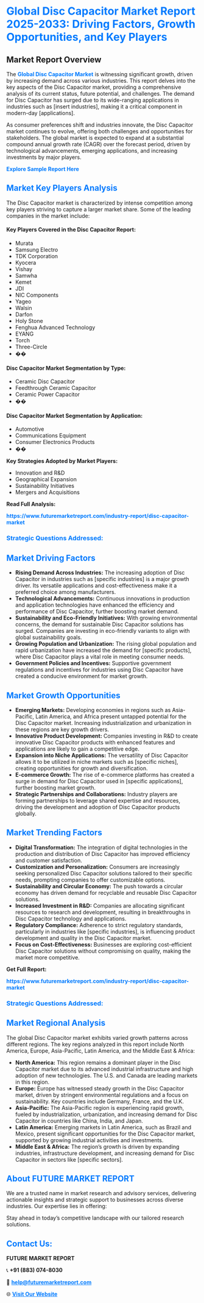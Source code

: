 <h1 style="color: #007BFF;">Global Disc Capacitor Market Report 2025-2033: Driving Factors, Growth Opportunities, and Key Players</h1>

<section id="overview">
<h2>Market Report Overview</h2>
<p>The <a href="https://www.futuremarketreport.com/industry-report/disc-capacitor-market" style="color: #007BFF; text-decoration: none;"><strong>Global Disc Capacitor Market</strong></a> is witnessing significant growth, driven by increasing demand across various industries. This report delves into the key aspects of the Disc Capacitor market, providing a comprehensive analysis of its current status, future potential, and challenges. The demand for Disc Capacitor has surged due to its wide-ranging applications in industries such as [insert industries], making it a critical component in modern-day [applications].</p>
<p>As consumer preferences shift and industries innovate, the Disc Capacitor market continues to evolve, offering both challenges and opportunities for stakeholders. The global market is expected to expand at a substantial compound annual growth rate (CAGR) over the forecast period, driven by technological advancements, emerging applications, and increasing investments by major players.</p>
</section>

<section id="overview">
<p><a href="https://www.futuremarketreport.com/request-sample/reportId=117432" style="color: #007BFF; text-decoration: none;"><strong>Explore Sample Report Here</strong></a></p>
</section>

<section id="key-players">
<h2 style="color: #007BFF;">Market Key Players Analysis</h2>
<p>The Disc Capacitor market is characterized by intense competition among key players striving to capture a larger market share. Some of the leading companies in the market include:</p>
<h4>Key Players Covered in the Disc Capacitor Report:</h4>
<ul><li>Murata</li><li>Samsung Electro</li><li>TDK Corporation</li><li>Kyocera</li><li>Vishay</li><li>Samwha</li><li>Kemet</li><li>JDI</li><li>NIC Components</li><li>Yageo</li><li>Walsin</li><li>Darfon</li><li>Holy Stone</li><li>Fenghua Advanced Technology</li><li>EYANG</li><li>Torch</li><li>Three-Circle</li><li>��</li></ul>
<h4>Disc Capacitor Market Segmentation by Type:</h4>
<ul><li>Ceramic Disc Capacitor</li><li>Feedthrough Ceramic Capacitor</li><li>Ceramic Power Capacitor</li><li>��</li></ul>

<h4>Disc Capacitor Market Segmentation by Application:</h4>
<ul><li>Automotive</li><li>Communications Equipment</li><li>Consumer Electronics Products</li><li>��</li></ul>
<p><strong>Key Strategies Adopted by Market Players:</strong></p>
<ul>
<li>Innovation and R&D</li>
<li>Geographical Expansion</li>
<li>Sustainability Initiatives</li>
<li>Mergers and Acquisitions</li>
</ul>
</section>

<section>
<p><strong>Read Full Analysis: </strong></p><a href="https://www.futuremarketreport.com/industry-report/disc-capacitor-market" style="color: #007BFF; text-decoration: none;"><strong>https://www.futuremarketreport.com/industry-report/disc-capacitor-market</strong></a>
<h3 style="color: #007BFF;">Strategic Questions Addressed:</h3>
</section>

<section id="driving-factors">
<h2 style="color: #007BFF;">Market Driving Factors</h2>
<ul>
<li><strong>Rising Demand Across Industries:</strong> The increasing adoption of Disc Capacitor in industries such as [specific industries] is a major growth driver. Its versatile applications and cost-effectiveness make it a preferred choice among manufacturers.</li>
<li><strong>Technological Advancements:</strong> Continuous innovations in production and application technologies have enhanced the efficiency and performance of Disc Capacitor, further boosting market demand.</li>
<li><strong>Sustainability and Eco-Friendly Initiatives:</strong> With growing environmental concerns, the demand for sustainable Disc Capacitor solutions has surged. Companies are investing in eco-friendly variants to align with global sustainability goals.</li>
<li><strong>Growing Population and Urbanization:</strong> The rising global population and rapid urbanization have increased the demand for [specific products], where Disc Capacitor plays a vital role in meeting consumer needs.</li>
<li><strong>Government Policies and Incentives:</strong> Supportive government regulations and incentives for industries using Disc Capacitor have created a conducive environment for market growth.</li>
</ul>
</section>

<section id="growth-opportunities">
<h2 style="color: #007BFF;">Market Growth Opportunities</h2>
<ul>
<li><strong>Emerging Markets:</strong> Developing economies in regions such as Asia-Pacific, Latin America, and Africa present untapped potential for the Disc Capacitor market. Increasing industrialization and urbanization in these regions are key growth drivers.</li>
<li><strong>Innovative Product Development:</strong> Companies investing in R&D to create innovative Disc Capacitor products with enhanced features and applications are likely to gain a competitive edge.</li>
<li><strong>Expansion into Niche Applications:</strong> The versatility of Disc Capacitor allows it to be utilized in niche markets such as [specific niches], creating opportunities for growth and diversification.</li>
<li><strong>E-commerce Growth:</strong> The rise of e-commerce platforms has created a surge in demand for Disc Capacitor used in [specific applications], further boosting market growth.</li>
<li><strong>Strategic Partnerships and Collaborations:</strong> Industry players are forming partnerships to leverage shared expertise and resources, driving the development and adoption of Disc Capacitor products globally.</li>
</ul>
</section>

<section id="trending-factors">
<h2 style="color: #007BFF;">Market Trending Factors</h2>
<ul>
<li><strong>Digital Transformation:</strong> The integration of digital technologies in the production and distribution of Disc Capacitor has improved efficiency and customer satisfaction.</li>
<li><strong>Customization and Personalization:</strong> Consumers are increasingly seeking personalized Disc Capacitor solutions tailored to their specific needs, prompting companies to offer customizable options.</li>
<li><strong>Sustainability and Circular Economy:</strong> The push towards a circular economy has driven demand for recyclable and reusable Disc Capacitor solutions.</li>
<li><strong>Increased Investment in R&D:</strong> Companies are allocating significant resources to research and development, resulting in breakthroughs in Disc Capacitor technology and applications.</li>
<li><strong>Regulatory Compliance:</strong> Adherence to strict regulatory standards, particularly in industries like [specific industries], is influencing product development and quality in the Disc Capacitor market.</li>
<li><strong>Focus on Cost-Effectiveness:</strong> Businesses are exploring cost-efficient Disc Capacitor solutions without compromising on quality, making the market more competitive.</li>
</ul>
</section>

<section>
<p><strong>Get Full Report: </strong></p><a href="https://www.futuremarketreport.com/industry-report/disc-capacitor-market" style="color: #007BFF; text-decoration: none;"><strong>https://www.futuremarketreport.com/industry-report/disc-capacitor-market</strong></a>
<h3 style="color: #007BFF;">Strategic Questions Addressed:</h3>
</section>


<section id="regional-analysis">
<h2 style="color: #007BFF;">Market Regional Analysis</h2>
<p>The global Disc Capacitor market exhibits varied growth patterns across different regions. The key regions analyzed in this report include North America, Europe, Asia-Pacific, Latin America, and the Middle East & Africa:</p>
<ul>
<li><strong>North America:</strong> This region remains a dominant player in the Disc Capacitor market due to its advanced industrial infrastructure and high adoption of new technologies. The U.S. and Canada are leading markets in this region.</li>
<li><strong>Europe:</strong> Europe has witnessed steady growth in the Disc Capacitor market, driven by stringent environmental regulations and a focus on sustainability. Key countries include Germany, France, and the U.K.</li>
<li><strong>Asia-Pacific:</strong> The Asia-Pacific region is experiencing rapid growth, fueled by industrialization, urbanization, and increasing demand for Disc Capacitor in countries like China, India, and Japan.</li>
<li><strong>Latin America:</strong> Emerging markets in Latin America, such as Brazil and Mexico, present significant opportunities for the Disc Capacitor market, supported by growing industrial activities and investments.</li>
<li><strong>Middle East & Africa:</strong> The region’s growth is driven by expanding industries, infrastructure development, and increasing demand for Disc Capacitor in sectors like [specific sectors].</li>
</ul>
</section>

<footer>
<h2 style="color: #007BFF;">About FUTURE MARKET REPORT</h2>
<p>We are a trusted name in market research and advisory services, delivering actionable insights and strategic support to businesses across diverse industries. Our expertise lies in offering:</p>

<p>Stay ahead in today’s competitive landscape with our tailored research solutions.</p>

<h2 style="color: #007BFF;">Contact Us:</h2>
<p><strong>FUTURE MARKET REPORT</strong></p>
<p>📞 <strong>+91 (883) 074-8030</strong></p>
<p>📧 <strong><a href="mailto:help@futuremarketreport.com" style="color: #007BFF;">help@futuremarketreport.com</a></strong></p>
<p>🌐 <strong><a href="https://www.futuremarketreport.com/" style="color: #007BFF;">Visit Our Website</a></strong></p>
</footer>